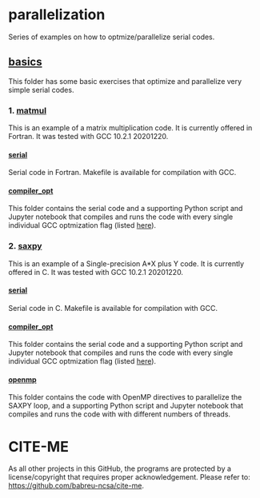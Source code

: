 # parallelization
Series of examples on how to optmize/parallelize serial codes.

## [basics](./basics)
This folder has some basic exercises that optimize and parallelize very simple serial codes.
### 1. [matmul](./basics/matmul)
This is an example of a matrix multiplication code. It is currently offered in Fortran. It was tested with GCC 10.2.1 20201220.
#### [serial](./basics/matmul/serial)
Serial code in Fortran. Makefile is available for compilation with GCC. 
#### [compiler_opt](./basics/matmul/compiler_opt)
This folder contains the serial code and a supporting Python script and Jupyter notebook that compiles and runs the code with every single individual GCC optmization flag (listed [here](https://gcc.gnu.org/onlinedocs/gcc/Optimize-Options.html)).
### 2. [saxpy](./basics/saxpy)
This is an example of a Single-precision A\*X plus Y code. It is currently offered in C. It was tested with GCC 10.2.1 20201220.
#### [serial](./basics/saxpy/serial)
Serial code in C. Makefile is available for compilation with GCC. 
#### [compiler_opt](./basics/saxpy/compiler_opt)
This folder contains the serial code and a supporting Python script and Jupyter notebook that compiles and runs the code with every single individual GCC optmization flag (listed [here](https://gcc.gnu.org/onlinedocs/gcc/Optimize-Options.html)).
#### [openmp](./basics/saxpy/openmp)
This folder contains the code with OpenMP directives to parallelize the SAXPY loop, and a supporting Python script and Jupyter notebook that compiles and runs the code with with different numbers of threads.





# CITE-ME
As all other projects in this GitHub, the programs are protected by a license/copyright that requires proper acknowledgement. Please refer to: https://github.com/babreu-ncsa/cite-me.
